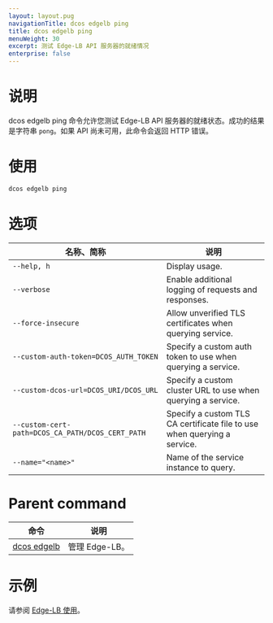 ```yaml
---
layout: layout.pug
navigationTitle: dcos edgelb ping
title: dcos edgelb ping
menuWeight: 30
excerpt: 测试 Edge-LB API 服务器的就绪情况
enterprise: false
---
```


# 说明
dcos edgelb ping 命令允许您测试 Edge-LB API 服务器的就绪状态。成功的结果是字符串 `pong`。如果 API 尚未可用，此命令会返回 HTTP 错误。

# 使用

```bash
dcos edgelb ping
```

# 选项

| 名称、简称 | 说明 |
|---------|-------------|
| `--help, h`   | Display usage. |
| `--verbose`   | Enable additional logging of requests and responses. |
| `--force-insecure`   | Allow unverified TLS certificates when querying service. |
| `--custom-auth-token=DCOS_AUTH_TOKEN`   | Specify a custom auth token to use when querying a service. |
| `--custom-dcos-url=DCOS_URI/DCOS_URL`   | Specify a custom cluster URL to use when querying a service. |
| `--custom-cert-path=DCOS_CA_PATH/DCOS_CERT_PATH`   | Specify a custom TLS CA certificate file to use when querying a service. |
| `--name="<name>"`   | Name of the service instance to query. |

# Parent command

| 命令 | 说明 |
|---------|-------------|
| [dcos edgelb](/cn/services/edge-lb/1.1/cli-reference) | 管理 Edge-LB。 |

# 示例

请参阅 [Edge-LB 使用](/cn/services/edge-lb/1.1/usage)。
